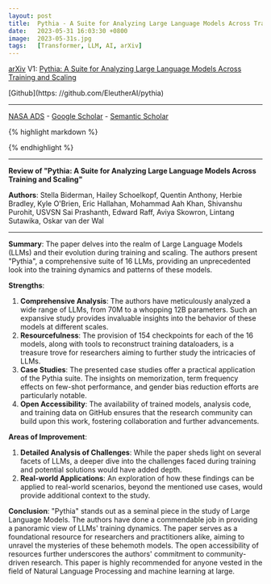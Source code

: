 ```yaml
---
layout: post
title:  Pythia - A Suite for Analyzing Large Language Models Across Training and Scaling
date:   2023-05-31 16:03:30 +0800
image:  2023-05-31s.jpg
tags:   [Transformer, LLM, AI, arXiv]
---
```


[arXiv](https://arxiv.org/abs/2304.01373) V1: [Pythia: A Suite for Analyzing Large Language Models Across Training and Scaling](https://arxiv.org/pdf/2304.01373.pdf)

[Github](https: //github.com/EleutherAI/pythia)

---
[NASA ADS](https) - 
[Google Scholar](https) - 
[Semantic Scholar](https)

{% highlight markdown %}

{% endhighlight %}

---
**Review of "Pythia: A Suite for Analyzing Large Language Models Across Training and Scaling"**

**Authors**: Stella Biderman, Hailey Schoelkopf, Quentin Anthony, Herbie Bradley, Kyle O'Brien, Eric Hallahan, Mohammad Aah Khan, Shivanshu Purohit, USVSN Sai Prashanth, Edward Raff, Aviya Skowron, Lintang Sutawika, Oskar van der Wal

---

**Summary**:
The paper delves into the realm of Large Language Models (LLMs) and their evolution during training and scaling. The authors present "Pythia", a comprehensive suite of 16 LLMs, providing an unprecedented look into the training dynamics and patterns of these models.

**Strengths**:
1. **Comprehensive Analysis**: The authors have meticulously analyzed a wide range of LLMs, from 70M to a whopping 12B parameters. Such an expansive study provides invaluable insights into the behavior of these models at different scales.
2. **Resourcefulness**: The provision of 154 checkpoints for each of the 16 models, along with tools to reconstruct training dataloaders, is a treasure trove for researchers aiming to further study the intricacies of LLMs.
3. **Case Studies**: The presented case studies offer a practical application of the Pythia suite. The insights on memorization, term frequency effects on few-shot performance, and gender bias reduction efforts are particularly notable.
4. **Open Accessibility**: The availability of trained models, analysis code, and training data on GitHub ensures that the research community can build upon this work, fostering collaboration and further advancements.

**Areas of Improvement**:
1. **Detailed Analysis of Challenges**: While the paper sheds light on several facets of LLMs, a deeper dive into the challenges faced during training and potential solutions would have added depth.
2. **Real-world Applications**: An exploration of how these findings can be applied to real-world scenarios, beyond the mentioned use cases, would provide additional context to the study.

**Conclusion**:
"Pythia" stands out as a seminal piece in the study of Large Language Models. The authors have done a commendable job in providing a panoramic view of LLMs' training dynamics. The paper serves as a foundational resource for researchers and practitioners alike, aiming to unravel the mysteries of these behemoth models. The open accessibility of resources further underscores the authors' commitment to community-driven research. This paper is highly recommended for anyone vested in the field of Natural Language Processing and machine learning at large.
